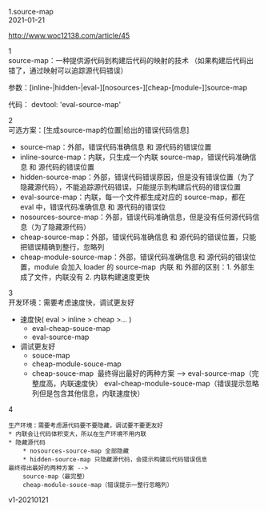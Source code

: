 1.source-map  
2021-01-21  

http://www.woc12138.com/article/45

1  
source-map：一种提供源代码到构建后代码的映射的技术 （如果构建后代码出错了，通过映射可以追踪源代码错误）

参数：[inline-|hidden-|eval-][nosources-][cheap-[module-]]source-map

代码：
	devtool: 'eval-source-map'

2  
可选方案：[生成source-map的位置|给出的错误代码信息]

* source-map：外部，错误代码准确信息 和 源代码的错误位置 
* inline-source-map：内联，只生成一个内联 source-map，错误代码准确信息 和 源代码的错误位置 
* hidden-source-map：外部，错误代码错误原因，但是没有错误位置（为了隐藏源代码），不能追踪源代码错误，只能提示到构建后代码的错误位置 
* eval-source-map：内联，每一个文件都生成对应的 source-map，都在 eval 中，错误代码准确信息 和 源代码的错误位 
* nosources-source-map：外部，错误代码准确信息，但是没有任何源代码信息（为了隐藏源代码） 
* cheap-source-map：外部，错误代码准确信息 和 源代码的错误位置，只能把错误精确到整行，忽略列 
* cheap-module-source-map：外部，错误代码准确信息 和 源代码的错误位置，module 会加入 loader 的 source-map 
内联 和 外部的区别：1. 外部生成了文件，内联没有 2. 内联构建速度更快

3  
开发环境：需要考虑速度快，调试更友好
* 速度快( eval > inline > cheap >... )
    * eval-cheap-souce-map 
    * eval-source-map 
* 调试更友好
    * souce-map 
    * cheap-module-souce-map 
    * cheap-souce-map 
最终得出最好的两种方案 --> 
	eval-source-map（完整度高，内联速度快）
	eval-cheap-module-souce-map（错误提示忽略列但是包含其他信息，内联速度快）

4  
```
生产环境：需要考虑源代码要不要隐藏，调试要不要更友好
* 内联会让代码体积变大，所以在生产环境不用内联 
* 隐藏源代码
    * nosources-source-map 全部隐藏
    * hidden-source-map 只隐藏源代码，会提示构建后代码错误信息  
最终得出最好的两种方案 --> 
	source-map（最完整）
	cheap-module-souce-map（错误提示一整行忽略列）
```

v1-20210121